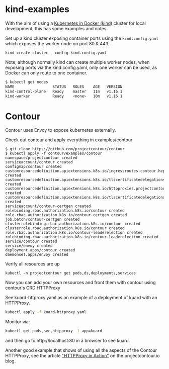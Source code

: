 # kind-examples

With the aim of using a [Kubernetes in Docker (kind)](https://kind.sigs.k8s.io/docs/user/quick-start/) cluster for local development, this has some examples and notes.


Set up a kind cluster exposing container ports using the `kind.config.yaml` which exposes the worker node on port 80 & 443.

```
kind create cluster --config kind.config.yaml
```

Note, although normally kind can create multiple worker nodes, when exposing ports via the kind.config.yaml, only one worker can be used, as Docker can only route to one container.

```bash
$ kubectl get nodes
NAME                 STATUS   ROLES    AGE   VERSION
kind-control-plane   Ready    master   11m   v1.16.1
kind-worker          Ready    <none>   10m   v1.16.1
```


# Contour

Contour uses Envoy to expose kubernetes externally.

Check out contour and apply everything in examples/contour

```
$ git clone https://github.com/projectcontour/contour
$ kubectl apply -f contour/examples/contour
namespace/projectcontour created
serviceaccount/contour created
configmap/contour created
customresourcedefinition.apiextensions.k8s.io/ingressroutes.contour.heptio.com created
customresourcedefinition.apiextensions.k8s.io/tlscertificatedelegations.contour.heptio.com created
customresourcedefinition.apiextensions.k8s.io/httpproxies.projectcontour.io created
customresourcedefinition.apiextensions.k8s.io/tlscertificatedelegations.projectcontour.io created
serviceaccount/contour-certgen created
rolebinding.rbac.authorization.k8s.io/contour created
role.rbac.authorization.k8s.io/contour-certgen created
job.batch/contour-certgen created
clusterrolebinding.rbac.authorization.k8s.io/contour created
clusterrole.rbac.authorization.k8s.io/contour created
role.rbac.authorization.k8s.io/contour-leaderelection created
rolebinding.rbac.authorization.k8s.io/contour-leaderelection created
service/contour created
service/envoy created
deployment.apps/contour created
daemonset.apps/envoy created
```

Verify all resources are up

```
kubectl -n projectcontour get pods,ds,deployments,services
```

Now you can add your own resources and front them with contour using contour's CRD HTTPProxy

See kuard-httproxy.yaml as an example of a deployment of kuard with an HTTPProxy.

```bash
kubectl apply -f kuard-httproxy.yaml
```

Monitor via:

```bash
kubectl get pods,svc,httpproxy -l app=kuard
```

and then go to http://localhost:80 in a browser to see kuard.

Another good example that shows of using all the aspects of the Contour HTTPProxy, see the article ["HTTPProxy in Action"](https://projectcontour.io/httpproxy-in-action/) on the projectcontour.io blog.